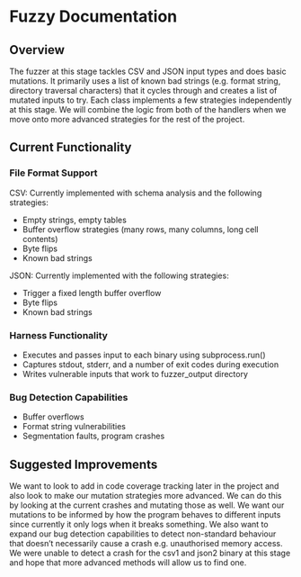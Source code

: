 # Fuzzy Documentation
## Overview
The fuzzer at this stage tackles CSV and JSON input types and does basic mutations. It primarily uses a list of known bad strings (e.g. format string, directory traversal characters) that it cycles through and creates a list of mutated inputs to try. Each class implements a few strategies independently at this stage. We will combine the logic from both of the handlers when we move onto more advanced strategies for the rest of the project.
## Current Functionality
### File Format Support
CSV: Currently implemented with schema analysis and the following strategies:
* Empty strings, empty tables
* Buffer overflow strategies (many rows, many columns, long cell contents)
* Byte flips 
* Known bad strings

JSON: Currently implemented with the following strategies:
* Trigger a fixed length buffer overflow
* Byte flips
* Known bad strings
### Harness Functionality
* Executes and passes input to each binary using subprocess.run()
* Captures stdout, stderr, and a number of exit codes during execution
* Writes vulnerable inputs that work to fuzzer_output directory
### Bug Detection Capabilities
* Buffer overflows
* Format string vulnerabilities
* Segmentation faults, program crashes
## Suggested Improvements
We want to look to add in code coverage tracking later in the project and also look to make our mutation strategies more advanced. We can do this by looking at the current crashes and mutating those as well. We want our mutations to be informed by how the program behaves to different inputs since currently it only logs when it breaks something. We also want to expand our bug detection capabilities to detect non-standard behaviour that doesn’t necessarily cause a crash e.g. unauthorised memory access. We were unable to detect a crash for the csv1 and json2 binary at this stage and hope that more advanced methods will allow us to find one.
